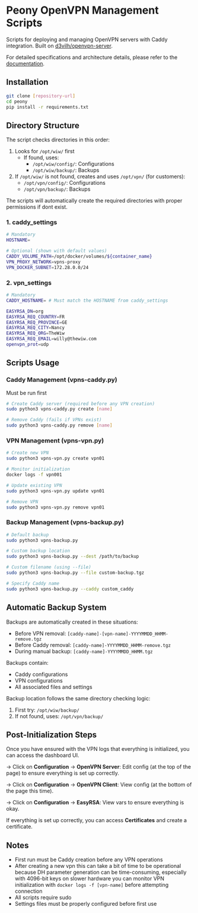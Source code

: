 # Peony OpenVPN Management Scripts

Scripts for deploying and managing OpenVPN servers with Caddy integration. Built on [d3vilh/openvpn-server](https://github.com/d3vilh/openvpn-server).

For detailed specifications and architecture details, please refer to the [documentation](https://docs.google.com/document/d/1sQOw4j7yWPoopRipE6pQS8Y7TJhqU4xim82za_FugUA/).

## Installation

```bash
git clone [repository-url]
cd peony
pip install -r requirements.txt
```

## Directory Structure
The script checks directories in this order:
1. Looks for `/opt/wiw/` first
   - If found, uses:
     - `/opt/wiw/config/`: Configurations  
     - `/opt/wiw/backup/`: Backups
2. If `/opt/wiw/` is not found, creates and uses `/opt/vpn/` (for customers):
   - `/opt/vpn/config/`: Configurations
   - `/opt/vpn/backup/`: Backups

The scripts will automatically create the required directories with proper permissions if dont exist.


### 1. caddy_settings
```bash
# Mandatory
HOSTNAME=

# Optional (shown with default values)
CADDY_VOLUME_PATH=/opt/docker/volumes/${container_name}
VPN_PROXY_NETWORK=vpns-proxy
VPN_DOCKER_SUBNET=172.28.0.0/24
```

### 2. vpn_settings
```bash
# Mandatory
CADDY_HOSTNAME= # Must match the HOSTNAME from caddy_settings

EASYRSA_DN=org
EASYRSA_REQ_COUNTRY=FR
EASYRSA_REQ_PROVINCE=GE
EASYRSA_REQ_CITY=Nancy
EASYRSA_REQ_ORG=TheWiw
EASYRSA_REQ_EMAIL=willy@thewiw.com
openvpn_prot=udp
```

## Scripts Usage

### Caddy Management (vpns-caddy.py)
Must be run first
```bash
# Create Caddy server (required before any VPN creation)
sudo python3 vpns-caddy.py create [name]

# Remove Caddy (fails if VPNs exist)
sudo python3 vpns-caddy.py remove [name]
```

### VPN Management (vpns-vpn.py)
```bash
# Create new VPN
sudo python3 vpns-vpn.py create vpn01

# Monitor initialization
docker logs -f vpn001

# Update existing VPN
sudo python3 vpns-vpn.py update vpn01

# Remove VPN
sudo python3 vpns-vpn.py remove vpn01
```

### Backup Management (vpns-backup.py)
```bash
# Default backup
sudo python3 vpns-backup.py

# Custom backup location
sudo python3 vpns-backup.py --dest /path/to/backup

# Custom filename (using --file)
sudo python3 vpns-backup.py --file custom-backup.tgz

# Specify Caddy name
sudo python3 vpns-backup.py --caddy custom_caddy
```

## Automatic Backup System
Backups are automatically created in these situations:
- Before VPN removal: `[caddy-name]-[vpn-name]-YYYYMMDD_HHMM-remove.tgz`
- Before Caddy removal: `[caddy-name]-YYYYMMDD_HHMM-remove.tgz`
- During manual backup: `[caddy-name]-YYYYMMDD_HHMM.tgz`

Backups contain:
- Caddy configurations
- VPN configurations
- All associated files and settings

Backup location follows the same directory checking logic:
1. First try: `/opt/wiw/backup/`
2. If not found, uses: `/opt/vpn/backup/`

## Post-Initialization Steps

Once you have ensured with the VPN logs that everything is initialized, you can access the dashboard UI.

→ Click on **Configuration** → **OpenVPN Server**: Edit config (at the top of the page) to ensure everything is set up correctly.

→ Click on **Configuration** → **OpenVPN Client**: View config (at the bottom of the page this time).

→ Click on **Configuration** → **EasyRSA**: View vars to ensure everything is okay.

If everything is set up correctly, you can access **Certificates** and create a certificate.


## Notes
- First run must be Caddy creation before any VPN operations
- After creating a new vpn this can take a bit of time to be operational because DH parameter generation can be time-consuming, especially with 4096-bit keys on slower hardware 
you can monitor VPN initialization with `docker logs -f [vpn-name]` before attempting connection
- All scripts require sudo 
- Settings files must be properly configured before first use

